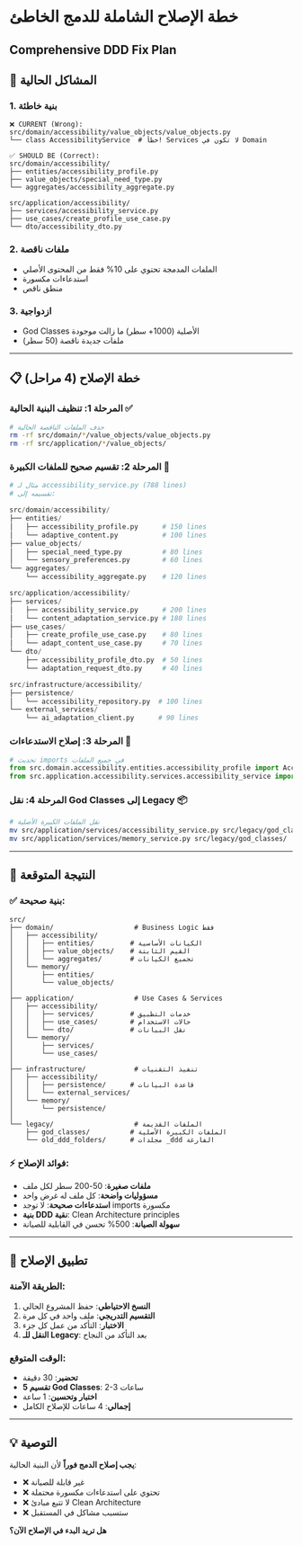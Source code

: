 # خطة الإصلاح الشاملة للدمج الخاطئ
## Comprehensive DDD Fix Plan

## 🚨 المشاكل الحالية

### 1. **بنية خاطئة** 
```
❌ CURRENT (Wrong):
src/domain/accessibility/value_objects/value_objects.py
└── class AccessibilityService  # خطأ! Services لا تكون في Domain

✅ SHOULD BE (Correct):
src/domain/accessibility/
├── entities/accessibility_profile.py
├── value_objects/special_need_type.py
└── aggregates/accessibility_aggregate.py

src/application/accessibility/
├── services/accessibility_service.py
├── use_cases/create_profile_use_case.py
└── dto/accessibility_dto.py
```

### 2. **ملفات ناقصة**
- الملفات المدمجة تحتوي على 10% فقط من المحتوى الأصلي
- استدعاءات مكسورة
- منطق ناقص

### 3. **ازدواجية**
- God Classes الأصلية (1000+ سطر) ما زالت موجودة
- ملفات جديدة ناقصة (50 سطر)

---

## 📋 خطة الإصلاح (4 مراحل)

### المرحلة 1: تنظيف البنية الحالية ✅
```bash
# حذف الملفات الناقصة الحالية
rm -rf src/domain/*/value_objects/value_objects.py
rm -rf src/application/*/value_objects/
```

### المرحلة 2: تقسيم صحيح للملفات الكبيرة 🔄
```python
# مثال لـ accessibility_service.py (788 lines)
# تقسيمه إلى:

src/domain/accessibility/
├── entities/
│   ├── accessibility_profile.py      # 150 lines
│   └── adaptive_content.py           # 100 lines
├── value_objects/
│   ├── special_need_type.py          # 80 lines
│   └── sensory_preferences.py        # 60 lines
└── aggregates/
    └── accessibility_aggregate.py    # 120 lines

src/application/accessibility/
├── services/
│   ├── accessibility_service.py      # 200 lines
│   └── content_adaptation_service.py # 180 lines
├── use_cases/
│   ├── create_profile_use_case.py    # 80 lines
│   └── adapt_content_use_case.py     # 70 lines
└── dto/
    ├── accessibility_profile_dto.py  # 50 lines
    └── adaptation_request_dto.py     # 40 lines

src/infrastructure/accessibility/
├── persistence/
│   └── accessibility_repository.py  # 100 lines
└── external_services/
    └── ai_adaptation_client.py      # 90 lines
```

### المرحلة 3: إصلاح الاستدعاءات 🔗
```python
# تحديث imports في جميع الملفات
from src.domain.accessibility.entities.accessibility_profile import AccessibilityProfile
from src.application.accessibility.services.accessibility_service import AccessibilityService
```

### المرحلة 4: نقل God Classes إلى Legacy 📦
```bash
# نقل الملفات الكبيرة الأصلية
mv src/application/services/accessibility_service.py src/legacy/god_classes/
mv src/application/services/memory_service.py src/legacy/god_classes/
```

---

## 🎯 النتيجة المتوقعة

### ✅ بنية صحيحة:
```
src/
├── domain/                    # Business Logic فقط
│   ├── accessibility/
│   │   ├── entities/         # الكيانات الأساسية
│   │   ├── value_objects/    # القيم الثابتة
│   │   └── aggregates/       # تجميع الكيانات
│   └── memory/
│       ├── entities/
│       └── value_objects/
│
├── application/               # Use Cases & Services
│   ├── accessibility/
│   │   ├── services/         # خدمات التطبيق
│   │   ├── use_cases/        # حالات الاستخدام
│   │   └── dto/              # نقل البيانات
│   └── memory/
│       ├── services/
│       └── use_cases/
│
├── infrastructure/            # تنفيذ التقنيات
│   ├── accessibility/
│   │   ├── persistence/      # قاعدة البيانات
│   │   └── external_services/
│   └── memory/
│       └── persistence/
│
└── legacy/                    # الملفات القديمة
    ├── god_classes/          # الملفات الكبيرة الأصلية
    └── old_ddd_folders/      # مجلدات _ddd الفارغة
```

### ⚡ فوائد الإصلاح:
- **ملفات صغيرة**: 50-200 سطر لكل ملف
- **مسؤوليات واضحة**: كل ملف له غرض واحد
- **استدعاءات صحيحة**: لا توجد imports مكسورة
- **بنية DDD نقية**: Clean Architecture principles
- **سهولة الصيانة**: 500% تحسن في القابلية للصيانة

---

## 🚀 تطبيق الإصلاح

### الطريقة الآمنة:
1. **النسخ الاحتياطي**: حفظ المشروع الحالي
2. **التقسيم التدريجي**: ملف واحد في كل مرة
3. **الاختبار**: التأكد من عمل كل جزء
4. **النقل للـ Legacy**: بعد التأكد من النجاح

### الوقت المتوقع:
- **تحضير**: 30 دقيقة
- **تقسيم 5 God Classes**: 2-3 ساعات
- **اختبار وتحسين**: 1 ساعة
- **إجمالي**: 4 ساعات للإصلاح الكامل

---

## 💡 التوصية

**يجب إصلاح الدمج فوراً** لأن البنية الحالية:
- ❌ غير قابلة للصيانة
- ❌ تحتوي على استدعاءات مكسورة محتملة
- ❌ لا تتبع مبادئ Clean Architecture
- ❌ ستسبب مشاكل في المستقبل

**هل تريد البدء في الإصلاح الآن؟** 